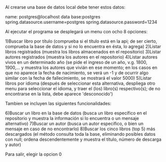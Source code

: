 Al crearse una base de datos local debe tener estos datos:

name: postgres@localhost
data base:postgres
spring.datasource.username=postgres
spring.datasource.password=1234





Al ejecutar el programa se desplegará un menu con ocho 8 opciones:

1)Buscar libro por título (comprueba si el título está en la api; de ser cierto, comprueba la base de datos y si no lo encuentra en ésta, lo agrega)
2)Listar libros registrados (muestra los libros almacenados en el repositorio)
3)Listar autores registrados (muestra los autores en el repositorio)
4)Listar autores vivos en un determinado año (se pide el ingreso de un año, v.g. 1800, 1900,... y muestra los autores que vivián en ese momento; en los casos en que no aparece la fecha de nacimiento, se verá un -1 y de ocurrir algo similar con la fecha de fallecimiento, se mostrará el valor 5000)
5)Listar libros por idioma (después de seleccionar esta alternativa, despliega otro menu para seleccionar el idioma, y traer el (los) libro(s) respectivo(s); de no encontrarse en la lista, debe aparece 'desconocido')

Tambien se incluyen las siguientes funcionalidades:

6)Buscar un libro en la base de datos (busca un libro específico en el repositorio y muestra la información si lo encuentra o un mensaje alternativo)
7)Buscar un autor (busca un autor específico, o bien un mensaje en caso de no encontrarlo)
8)Buscar los cinco libros (top 5) más descargados (el método consulta toda la base, eliminando posibles datos con null; ordena descendentemente y muestra el título, número de descarga y autor)


Para salir, elegir la opcion 0
